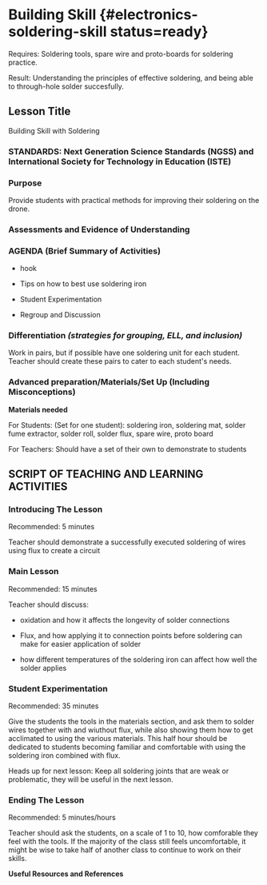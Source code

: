 # Building Skill {#electronics-soldering-skill status=ready}

<div class='requirements' markdown='1'>

Requires: Soldering tools, spare wire and proto-boards for soldering practice.

Result: Understanding the principles of effective soldering, and being able to through-hole solder succesfully.

</div>

## Lesson Title
Building Skill with Soldering

### STANDARDS: Next Generation Science Standards (NGSS) and International Society for Technology in Education (ISTE)


### Purpose

Provide students with practical methods for improving their soldering on the drone.

### Assessments and Evidence of Understanding


### AGENDA (Brief Summary of Activities)

- hook

- Tips on how to best use soldering iron

- Student Experimentation

- Regroup and Discussion


### Differentiation _(strategies for grouping, ELL, and inclusion)_
Work in pairs, but if possible have one soldering unit for each student. Teacher should create these pairs to cater to each student's needs.

### Advanced preparation/Materials/Set Up (Including Misconceptions)

**Materials needed**

For Students: (Set for one student): soldering iron, soldering mat, solder fume extractor, solder roll, solder flux, spare wire, proto board

For Teachers: Should have a set of their own to demonstrate to students


## SCRIPT OF TEACHING AND LEARNING ACTIVITIES


### Introducing The Lesson

Recommended: 5 minutes

Teacher should demonstrate a successfully executed soldering of wires using flux to create a circuit

### Main Lesson

Recommended: 15 minutes

Teacher should discuss:

- oxidation and how it affects the longevity of solder connections

- Flux, and how applying it to connection points before soldering can make for easier application of solder

- how different temperatures of the soldering iron can affect how well the solder applies

### Student Experimentation

Recommended: 35 minutes

Give the students the tools in the materials section, and ask them to solder wires together with and wiuthout flux, while also showing them how to get acclimated to using the various materials. This half hour should be dedicated to students becoming familiar and comfortable with using the soldering iron combined with flux.

Heads up for next lesson: Keep all soldering joints that are weak or problematic, they will be useful in the next lesson.
### Ending The Lesson

Recommended: 5 minutes/hours

Teacher should ask the students, on a scale of 1 to 10, how comforable they feel with the tools. If the majority of the class still feels uncomfortable, it might be wise to take half of another class to continue to work on their skills.

**Useful Resources and References**

